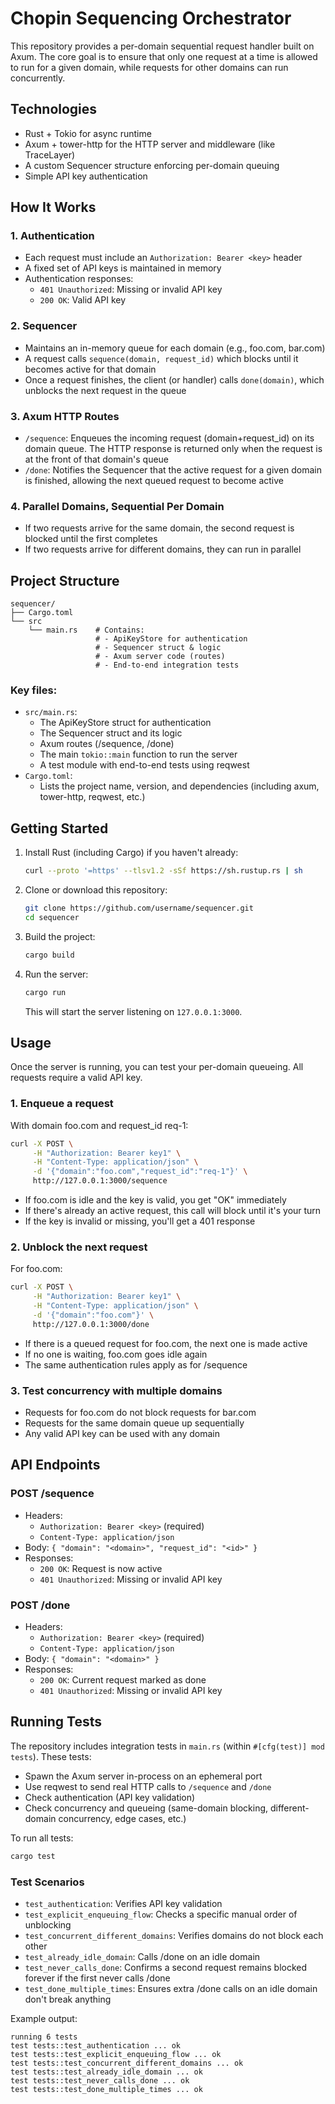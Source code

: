 # Chopin Sequencing Orchestrator

This repository provides a per-domain sequential request handler built on Axum. The core goal is to ensure that only one request at a time is allowed to run for a given domain, while requests for other domains can run concurrently.

## Technologies

- Rust + Tokio for async runtime
- Axum + tower-http for the HTTP server and middleware (like TraceLayer)
- A custom Sequencer structure enforcing per-domain queuing
- Simple API key authentication

## How It Works

### 1. Authentication
- Each request must include an `Authorization: Bearer <key>` header
- A fixed set of API keys is maintained in memory
- Authentication responses:
  - `401 Unauthorized`: Missing or invalid API key
  - `200 OK`: Valid API key

### 2. Sequencer
- Maintains an in-memory queue for each domain (e.g., foo.com, bar.com)
- A request calls `sequence(domain, request_id)` which blocks until it becomes active for that domain
- Once a request finishes, the client (or handler) calls `done(domain)`, which unblocks the next request in the queue

### 3. Axum HTTP Routes
- `/sequence`: Enqueues the incoming request (domain+request_id) on its domain queue. The HTTP response is returned only when the request is at the front of that domain's queue
- `/done`: Notifies the Sequencer that the active request for a given domain is finished, allowing the next queued request to become active

### 4. Parallel Domains, Sequential Per Domain
- If two requests arrive for the same domain, the second request is blocked until the first completes
- If two requests arrive for different domains, they can run in parallel

## Project Structure

```
sequencer/
├── Cargo.toml
└── src
    └── main.rs    # Contains:
                   # - ApiKeyStore for authentication
                   # - Sequencer struct & logic
                   # - Axum server code (routes)
                   # - End-to-end integration tests
```

### Key files:
- `src/main.rs`:
  - The ApiKeyStore struct for authentication
  - The Sequencer struct and its logic
  - Axum routes (/sequence, /done)
  - The main `tokio::main` function to run the server
  - A test module with end-to-end tests using reqwest
- `Cargo.toml`:
  - Lists the project name, version, and dependencies (including axum, tower-http, reqwest, etc.)

## Getting Started

1. Install Rust (including Cargo) if you haven't already:
   ```bash
   curl --proto '=https' --tlsv1.2 -sSf https://sh.rustup.rs | sh
   ```

2. Clone or download this repository:
   ```bash
   git clone https://github.com/username/sequencer.git
   cd sequencer
   ```

3. Build the project:
   ```bash
   cargo build
   ```

4. Run the server:
   ```bash
   cargo run
   ```
   This will start the server listening on `127.0.0.1:3000`.

## Usage

Once the server is running, you can test your per-domain queueing. All requests require a valid API key.

### 1. Enqueue a request
With domain foo.com and request_id req-1:
```bash
curl -X POST \
     -H "Authorization: Bearer key1" \
     -H "Content-Type: application/json" \
     -d '{"domain":"foo.com","request_id":"req-1"}' \
     http://127.0.0.1:3000/sequence
```
- If foo.com is idle and the key is valid, you get "OK" immediately
- If there's already an active request, this call will block until it's your turn
- If the key is invalid or missing, you'll get a 401 response

### 2. Unblock the next request
For foo.com:
```bash
curl -X POST \
     -H "Authorization: Bearer key1" \
     -H "Content-Type: application/json" \
     -d '{"domain":"foo.com"}' \
     http://127.0.0.1:3000/done
```
- If there is a queued request for foo.com, the next one is made active
- If no one is waiting, foo.com goes idle again
- The same authentication rules apply as for /sequence

### 3. Test concurrency with multiple domains
- Requests for foo.com do not block requests for bar.com
- Requests for the same domain queue up sequentially
- Any valid API key can be used with any domain

## API Endpoints

### POST /sequence
- Headers:
  - `Authorization: Bearer <key>` (required)
  - `Content-Type: application/json`
- Body: `{ "domain": "<domain>", "request_id": "<id>" }`
- Responses:
  - `200 OK`: Request is now active
  - `401 Unauthorized`: Missing or invalid API key

### POST /done
- Headers:
  - `Authorization: Bearer <key>` (required)
  - `Content-Type: application/json`
- Body: `{ "domain": "<domain>" }`
- Responses:
  - `200 OK`: Current request marked as done
  - `401 Unauthorized`: Missing or invalid API key

## Running Tests

The repository includes integration tests in `main.rs` (within `#[cfg(test)] mod tests`). These tests:
- Spawn the Axum server in-process on an ephemeral port
- Use reqwest to send real HTTP calls to `/sequence` and `/done`
- Check authentication (API key validation)
- Check concurrency and queueing (same-domain blocking, different-domain concurrency, edge cases, etc.)

To run all tests:
```bash
cargo test
```

### Test Scenarios
- `test_authentication`: Verifies API key validation
- `test_explicit_enqueuing_flow`: Checks a specific manual order of unblocking
- `test_concurrent_different_domains`: Verifies domains do not block each other
- `test_already_idle_domain`: Calls /done on an idle domain
- `test_never_calls_done`: Confirms a second request remains blocked forever if the first never calls /done
- `test_done_multiple_times`: Ensures extra /done calls on an idle domain don't break anything

Example output:
```
running 6 tests
test tests::test_authentication ... ok
test tests::test_explicit_enqueuing_flow ... ok
test tests::test_concurrent_different_domains ... ok
test tests::test_already_idle_domain ... ok
test tests::test_never_calls_done ... ok
test tests::test_done_multiple_times ... ok
```